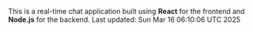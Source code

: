 This is a real-time chat application built using **React** for the frontend and **Node.js** for the backend.
Last updated: Sun Mar 16 06:10:06 UTC 2025
